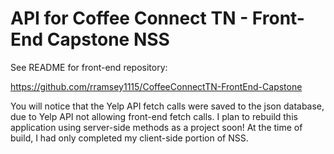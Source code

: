 API for Coffee Connect TN - Front-End Capstone NSS
==============================
See README for front-end repository:

https://github.com/rramsey1115/CoffeeConnectTN-FrontEnd-Capstone


You will notice that the Yelp API fetch calls were saved to the json database, due to Yelp API not allowing front-end fetch calls. 
I plan to rebuild this application using server-side methods as a project soon! At the time of build, I had only completed my client-side portion of NSS.
